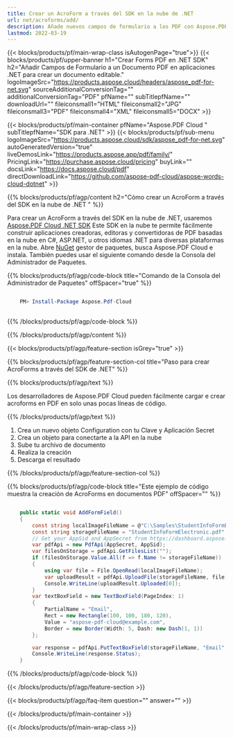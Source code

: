 ```yaml
---
title: Crear un AcroForm a través del SDK en la nube de .NET
url: net/acroforms/add/
description: Añade nuevos campos de formulario a los PDF con Aspose.PDF Cloud para .NET. Crea AcroForms interactivos en segundos.
lastmod: 2022-03-19
---
```


{{< blocks/products/pf/main-wrap-class isAutogenPage="true">}}
{{< blocks/products/pf/upper-banner h1="Crear Forms PDF en .NET SDK" h2="Añadir Campos de Formulario a un Documento PDF en aplicaciones .NET para crear un documento editable." logoImageSrc="https://products.aspose.cloud/headers/aspose_pdf-for-net.svg" sourceAdditionalConversionTag="" additionalConversionTag="PDF" pfName="" subTitlepfName="" downloadUrl="" fileiconsmall1="HTML" fileiconsmall2="JPG" fileiconsmall3="PDF" fileiconsmall4="XML" fileiconsmall5="DOCX" >}}

{{< blocks/products/pf/main-container pfName="Aspose.PDF Cloud " subTitlepfName="SDK para .NET" >}}
{{< blocks/products/pf/sub-menu logoImageSrc="https://products.aspose.cloud/sdk/aspose_pdf-for-net.svg"
autoGeneratedVersion="true"
liveDemosLink="https://products.aspose.app/pdf/family/" PricingLink="https://purchase.aspose.cloud/pricing" buyLink="" docsLink="https://docs.aspose.cloud/pdf"  directDownloadLink="https://github.com/aspose-pdf-cloud/aspose-words-cloud-dotnet" >}}

{{% blocks/products/pf/agp/content h2="Cómo crear un AcroForm a través del SDK en la nube de .NET " %}}

Para crear un AcroForm a través del SDK en la nube de .NET, usaremos
[Aspose.PDF Cloud .NET SDK](https://products.aspose.cloud/pdf/net/)
Este SDK en la nube te permite fácilmente construir aplicaciones creadoras, editoras y convertidoras de PDF basadas en la nube en C#, ASP.NET, u otros idiomas .NET para diversas plataformas en la nube. Abre
[NuGet](https://www.nuget.org/packages/Aspose.Pdf-Cloud)
gestor de paquetes, busca
Aspose.PDF Cloud
e instala. También puedes usar el siguiente comando desde la Consola del Administrador de Paquetes.

{{% blocks/products/pf/agp/code-block title="Comando de la Consola del Administrador de Paquetes" offSpacer="true" %}}

```powershell

    PM> Install-Package Aspose.Pdf-Cloud
     
```

{{% /blocks/products/pf/agp/code-block %}}

{{% /blocks/products/pf/agp/content %}}

{{< blocks/products/pf/agp/feature-section isGrey="true" >}}

{{% blocks/products/pf/agp/feature-section-col title="Paso para crear AcroForms a través del SDK de .NET" %}}

{{% blocks/products/pf/agp/text %}}

Los desarrolladores de Aspose.PDF Cloud pueden fácilmente cargar e crear acroforms en PDF en solo unas pocas líneas de código.

{{% /blocks/products/pf/agp/text %}}

1. Crea un nuevo objeto Configuration con tu Clave y Aplicación Secret
1. Crea un objeto para conectarte a la API en la nube
1. Sube tu archivo de documento
1. Realiza la creación
1. Descarga el resultado

{{% /blocks/products/pf/agp/feature-section-col %}}

{{% blocks/products/pf/agp/code-block title="Este ejemplo de código muestra la creación de AcroForms en documentos PDF" offSpacer="" %}}

```cs

    public static void AddFormField()
    {
        const string localImageFileName = @"C:\Samples\StudentInfoFormElectronic.pdf";
        const string storageFileName = "StudentInfoFormElectronic.pdf";
        // Get your AppSid and AppSecret from https://dashboard.aspose.cloud (free registration required).            
        var pdfApi = new PdfApi(AppSecret, AppSid);
        var filesOnStorage = pdfApi.GetFilesList("");
        if (filesOnStorage.Value.All(f => f.Name != storageFileName))
        {
            using var file = File.OpenRead(localImageFileName);
            var uploadResult = pdfApi.UploadFile(storageFileName, file);
            Console.WriteLine(uploadResult.Uploaded[0]);
        }
        var textBoxField = new TextBoxField(PageIndex: 1)
        {
            PartialName = "Email",
            Rect = new Rectangle(100, 100, 180, 120),
            Value = "aspose-pdf-cloud@example.com",
            Border = new Border(Width: 5, Dash: new Dash(1, 1))
        };

        var response = pdfApi.PutTextBoxField(storageFileName, "Email", textBoxField);
        Console.WriteLine(response.Status);
    }
```

{{% /blocks/products/pf/agp/code-block %}}

{{< /blocks/products/pf/agp/feature-section >}}

{{< blocks/products/pf/agp/faq-item question="" answer="" >}}

{{< /blocks/products/pf/main-container >}}

{{< /blocks/products/pf/main-wrap-class >}}

